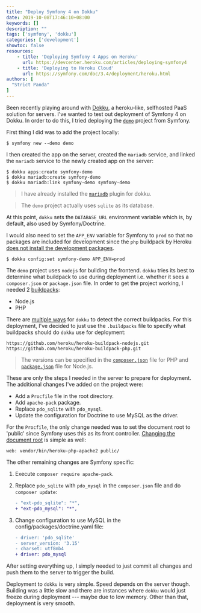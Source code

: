 ```yaml
---
title: "Deploy Symfony 4 on Dokku"
date: 2019-10-08T17:46:10+08:00
keywords: []
description: ""
tags: ['symfony', 'dokku']
categories: ['development']
showtoc: false
resources:
    - title: 'Deploying Symfony 4 Apps on Heroku'
      url: https://devcenter.heroku.com/articles/deploying-symfony4
    - title: 'Deploying to Heroku Cloud'
      url: https://symfony.com/doc/3.4/deployment/heroku.html
authors: [
  "Strict Panda"
]
---
```


Been recently playing around with [Dokku](http://dokku.viewdocs.io/dokku/), a heroku-like, selfhosted PaaS solution for servers. I've wanted to test out deployment of Symfony 4 on Dokku. In order to do this, I tried deploying the [`demo`](https://github.com/symfony/demo) project from Symfony.

First thing I did was to add the project locally:

```shell
$ symfony new --demo demo
```

I then created the app on the server, created the `mariadb` service, and linked the `mariadb` service to the newly created app on the server:

```shell
$ dokku apps:create symfony-demo
$ dokku mariadb:create symfony-demo
$ dokku mariadb:link symfony-demo symfony-demo
```

> I have already installed the [`mariadb`](https://github.com/dokku/dokku-mariadb) plugin for dokku.

<!-- -->
> The `demo` project actually uses `sqlite` as its database.

At this point, `dokku` sets the `DATABASE_URL` environment variable which is, by default, also used by Symfony/Doctrine.

I would also need to set the `APP_ENV` variable for Symfony to `prod` so that no packages are included for development since the `php` buildpack by Heroku [does not install the development packages](https://devcenter.heroku.com/articles/php-support#installation-of-dependencies).

```shell
$ dokku config:set symfony-demo APP_ENV=prod
```

The `demo` project uses `nodejs` for building the frontend. `dokku` tries its best to determine what buildpack to use during deployment i.e. whether it sees a `composer.json` or `package.json` file. In order to get the project working, I needed 2 [buildpacks](http://dokku.viewdocs.io/dokku~v0.18.5/deployment/methods/buildpacks/):

* Node.js
* PHP

There are [multiple ways](http://dokku.viewdocs.io/dokku~v0.18.5/deployment/methods/buildpacks/) for `dokku` to detect the correct buildpacks. For this deployment, I've decided to just use the `.buildpacks` file to specify what buildpacks should do `dokku` use for deployment:

```
https://github.com/heroku/heroku-buildpack-nodejs.git
https://github.com/heroku/heroku-buildpack-php.git
```

> The versions can be specified in the [`composer.json`](https://devcenter.heroku.com/articles/php-support#selecting-a-runtime) file for PHP and [`package.json`](https://devcenter.heroku.com/articles/nodejs-support#specifying-a-node-js-version) file for Node.js.

These are only the steps I needed in the server to prepare for deployment. The additional changes I've added on the project were:

* Add a `Procfile` file in the root directory.
* Add `apache-pack` package.
* Replace `pdo_sqlite` with `pdo_mysql`.
* Update the configuration for Doctrine to use MySQL as the driver.

For the `Procfile`, the only change needed was to set the document root to 'public' since Symfony uses this as its front controller. [Changing the document root](https://devcenter.heroku.com/articles/custom-php-settings#setting-the-document-root) is simple as well:

```
web: vendor/bin/heroku-php-apache2 public/
```

The other remaining changes are Symfony specific:

1. Execute `composer require apache-pack`.
2. Replace `pdo_sqlite` with `pdo_mysql` in the `composer.json` file and do `composer update`:

   ```diff
   - "ext-pdo_sqlite": "*",
   + "ext-pdo_mysql": "*",
   ```
3. Change configuration to use MySQL in the config/packages/doctrine.yaml file:

   ```diff
   - driver: 'pdo_sqlite'
   - server_version: '3.15'
   - charset: utf8mb4
   + driver: pdo_mysql
   ```

After setting everything up, I simply needed to just commit all changes and push them to the server to trigger the build.

Deployment to `dokku` is very simple. Speed depends on the server though. Building was a little slow and there are instances where `dokku` would just freeze during deployment --- maybe due to low memory. Other than that, deployment is very smooth.
